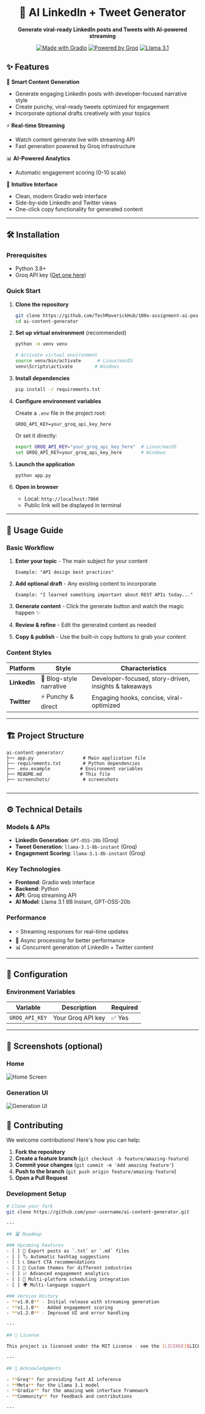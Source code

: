 <div align="center">

# 🚀 AI LinkedIn + Tweet Generator

**Generate viral-ready LinkedIn posts and Tweets with AI-powered streaming**

[![Made with Gradio](https://img.shields.io/badge/Made%20with-Gradio-ff6b35?style=for-the-badge&logo=gradio&logoColor=white)](https://gradio.app/)
[![Powered by Groq](https://img.shields.io/badge/Powered%20by-Groq-1976d2?style=for-the-badge&logo=lightning&logoColor=white)](https://groq.com/)
[![Llama 3.1](https://img.shields.io/badge/Llama-3.1-purple?style=for-the-badge&logo=meta&logoColor=white)](https://llama.meta.com/)



</div>


## ✨ Features

<div align="left">

🎯 **Smart Content Generation**
- Generate engaging LinkedIn posts with developer-focused narrative style
- Create punchy, viral-ready tweets optimized for engagement
- Incorporate optional drafts creatively with your topics

⚡ **Real-time Streaming**
- Watch content generate live with streaming API
- Fast generation powered by Groq infrastructure

📊 **AI-Powered Analytics**
- Automatic engagement scoring (0-10 scale)


🎨 **Intuitive Interface**
- Clean, modern Gradio web interface
- Side-by-side LinkedIn and Twitter views
- One-click copy functionality for generated content

</div>

---

## 🛠️ Installation

### Prerequisites
- Python 3.8+
- Groq API key ([Get one here](https://console.groq.com))

### Quick Start

1. **Clone the repository**
   ```bash
   git clone https://github.com/TechMaverickHub/100x-assignment-ai-post-twitter-generator.git
   cd ai-content-generator
   ```

2. **Set up virtual environment** (recommended)
   ```bash
   python -m venv venv

   # Activate virtual environment
   source venv/bin/activate      # Linux/macOS
   venv\Scripts\activate        # Windows
   ```

3. **Install dependencies**
   ```bash
   pip install -r requirements.txt
   ```

4. **Configure environment variables**

   Create a `.env` file in the project root:
   ```env
   GROQ_API_KEY=your_groq_api_key_here
   ```

   Or set it directly:
   ```bash
   export GROQ_API_KEY="your_groq_api_key_here"  # Linux/macOS
   set GROQ_API_KEY=your_groq_api_key_here       # Windows
   ```

5. **Launch the application**
   ```bash
   python app.py
   ```

6. **Open in browser**
   - Local: `http://localhost:7860`
   - Public link will be displayed in terminal

---

## 🎯 Usage Guide

### Basic Workflow

1. **Enter your topic** - The main subject for your content
   ```
   Example: "API design best practices"
   ```

2. **Add optional draft** - Any existing content to incorporate
   ```
   Example: "I learned something important about REST APIs today..."
   ```

3. **Generate content** - Click the generate button and watch the magic happen ✨

4. **Review & refine** - Edit the generated content as needed

5. **Copy & publish** - Use the built-in copy buttons to grab your content

### Content Styles

| Platform | Style | Characteristics |
|----------|-------|-----------------|
| **LinkedIn** | 📝 Blog-style narrative | Developer-focused, story-driven, insights & takeaways |
| **Twitter** | ⚡ Punchy & direct | Engaging hooks, concise, viral-optimized |

---

## 🏗️ Project Structure

```
ai-content-generator/
├── app.py                  # Main application file
├── requirements.txt        # Python dependencies
├── .env.example           # Environment variables 
├── README.md              # This file
├── screenshots/            # screenshots


```

---

## ⚙️ Technical Details

### Models & APIs
- **LinkedIn Generation**: `GPT-OSS-20b` (Groq)
- **Tweet Generation**: `llama-3.1-8b-instant` (Groq)
- **Engagement Scoring**: `llama-3.1-8b-instant` (Groq)

### Key Technologies
- **Frontend**: Gradio web interface
- **Backend**: Python
- **API**: Groq streaming API
- **AI Model**: Llama 3.1 8B Instant, GPT-OSS-20b

### Performance
- ⚡ Streaming responses for real-time updates
- 🔄 Async processing for better performance
- 📊 Concurrent generation of LinkedIn + Twitter content

---

## 🔧 Configuration

### Environment Variables

| Variable | Description | Required |
|----------|-------------|----------|
| `GROQ_API_KEY` | Your Groq API key | ✅ Yes |


---

## 📸 Screenshots (optional)

### Home 
![Home Screen](screenshots/screenshot1.png)

### Generation UI
![Generation UI](screenshots/screenshot2.png)

## 🤝 Contributing

We welcome contributions! Here's how you can help:

1. **Fork the repository**
2. **Create a feature branch** (`git checkout -b feature/amazing-feature`)
3. **Commit your changes** (`git commit -m 'Add amazing feature'`)
4. **Push to the branch** (`git push origin feature/amazing-feature`)
5. **Open a Pull Request**

### Development Setup

```bash
# Clone your fork
git clone https://github.com/your-username/ai-content-generator.git

---

## 🛣️ Roadmap

### Upcoming Features
- [ ] 📁 Export posts as `.txt` or `.md` files
- [ ] 🏷️ Automatic hashtag suggestions
- [ ] 📞 Smart CTA recommendations  
- [ ] 🎨 Custom themes for different industries
- [ ] 📈 Advanced engagement analytics
- [ ] 🔗 Multi-platform scheduling integration
- [ ] 🌍 Multi-language support

### Version History
- **v1.0.0** - Initial release with streaming generation
- **v1.1.0** - Added engagement scoring
- **v1.2.0** - Improved UI and error handling

---

## 📄 License

This project is licensed under the MIT License - see the [LICENSE](LICENSE) file for details.

---

## 🙏 Acknowledgments

- **Groq** for providing fast AI inference
- **Meta** for the Llama 3.1 model
- **Gradio** for the amazing web interface framework
- **Community** for feedback and contributions

---


